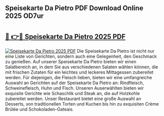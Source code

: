 ## Speisekarte Da Pietro PDF Download Online 2025 OD7ur

# <h2><a href="http://gcd4k7.nevu.top/?p=Speisekarte+Da+Pietro">🔗 👉🔴 Speisekarte Da Pietro 2025 PDF</a></h2>

[![Speisekarte Da Pietro 2025 PDF](https://i.imgur.com/dBaPXMq.png)](http://gcd4k7.nevu.top/?p=Speisekarte+Da+Pietro)
Die Speisekarte Da Pietro ist nicht nur eine Liste von Gerichten, sondern auch eine Gelegenheit, den Geschmack zu genießen. Auf unserer Speisekarte Da Pietro bieten wir einen Salatbereich an, in dem Sie aus verschiedenen Salaten wählen können, die mit frischen Zutaten für ein leichtes und leckeres Mittagessen zubereitet werden. Für diejenigen, die Fleisch lieben, bieten wir eine umfangreiche Auswahl an Gerichten auf der Speisekarte Da Pietro an: Rindfleisch, Schweinefleisch, Huhn und Fisch. Unseren Auserwählten bieten wir exquisite Gerichte wie Schaschlik und Steak an, die auf Holzkohle zubereitet werden. Unser Restaurant bietet eine große Auswahl an Desserts, von traditionellen Torten und Kuchen bis hin zu exquisiten Crème Brûlée und Schokoladen-Gateais.

